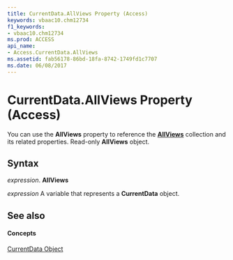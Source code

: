 ```yaml
---
title: CurrentData.AllViews Property (Access)
keywords: vbaac10.chm12734
f1_keywords:
- vbaac10.chm12734
ms.prod: ACCESS
api_name:
- Access.CurrentData.AllViews
ms.assetid: fab56178-86bd-18fa-8742-1749fd1c7707
ms.date: 06/08/2017
---
```



# CurrentData.AllViews Property (Access)

You can use the  **AllViews** property to reference the **[AllViews](allviews-object-access.md)** collection and its related properties. Read-only **AllViews** object.


## Syntax

 _expression_. **AllViews**

 _expression_ A variable that represents a **CurrentData** object.


## See also


#### Concepts


[CurrentData Object](currentdata-object-access.md)

